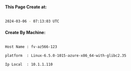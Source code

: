 
   
#### This Page Create at:

```bash

2024-03-06 - 07:13:03 UTC

```

#### Create By Machine:

```bash

Host Name : fv-az566-123

platform  : Linux-6.5.0-1015-azure-x86_64-with-glibc2.35

Ip Local  : 10.1.1.110

```

